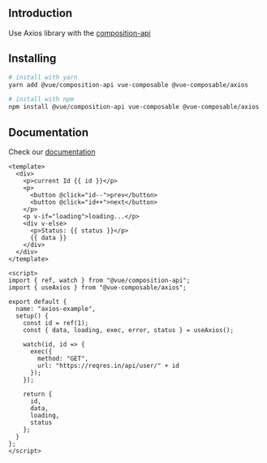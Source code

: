 ## Introduction

Use Axios library with the [composition-api](https://github.com/vuejs/composition-api)

## Installing

```bash
# install with yarn
yarn add @vue/composition-api vue-composable @vue-composable/axios

# install with npm
npm install @vue/composition-api vue-composable @vue-composable/axios
```

## Documentation

Check our [documentation](https://pikax.me/vue-composable/composable/external/axios)


```vue
<template>
  <div>
    <p>current Id {{ id }}</p>
    <p>
      <button @click="id--">prev</button>
      <button @click="id++">next</button>
    </p>
    <p v-if="loading">loading...</p>
    <div v-else>
      <p>Status: {{ status }}</p>
      {{ data }}
    </div>
  </div>
</template>

<script>
import { ref, watch } from "@vue/composition-api";
import { useAxios } from "@vue-composable/axios";

export default {
  name: "axios-example",
  setup() {
    const id = ref(1);
    const { data, loading, exec, error, status } = useAxios();

    watch(id, id => {
      exec({
        method: "GET",
        url: "https://reqres.in/api/user/" + id
      });
    });

    return {
      id,
      data,
      loading,
      status
    };
  }
};
</script>
```